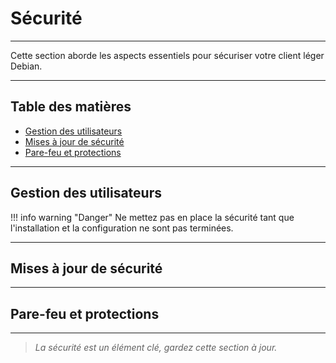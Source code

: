 # Sécurité

---

Cette section aborde les aspects essentiels pour sécuriser votre client léger Debian.

---

## Table des matières

- [Gestion des utilisateurs](#gestion-des-utilisateurs)  
- [Mises à jour de sécurité](#mises-à-jour-de-sécurité)  
- [Pare-feu et protections](#pare-feu-et-protections)  

---

## Gestion des utilisateurs

!!! info warning "Danger"
   Ne mettez pas en place la sécurité tant que l'installation et la configuration ne sont pas terminées.

---

## Mises à jour de sécurité

<!-- Contenu à venir -->

---

## Pare-feu et protections

<!-- Contenu à venir -->

---

> *La sécurité est un élément clé, gardez cette section à jour.*
